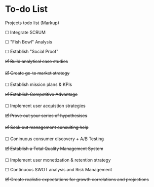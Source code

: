# To-do List
Projects todo list (Markup)

☐ Integrate SCRUM

☐ "Fish Bowl" Analysis

☐ Establish "Social Proof"

~~🗹 Build analytical case studies~~

~~🗹 Create go-to market strategy~~

☐ Establish mission plans & KPIs

~~🗹 Establish Competitive Advantage~~

☐ Implement user acquistion strategies

~~🗹 Prove out your series of hypothesises~~

~~🗹 Seek out management consulting help~~

☐ Coninuous consumer discovery + A/B Testing

~~🗹 Establish a Total Quality Management System~~

☐ Implement user monetization & retention strategy

☐ Continuous SWOT analysis and Risk Management

~~🗹 Create realistic expectations for growth correlations and projections~~
